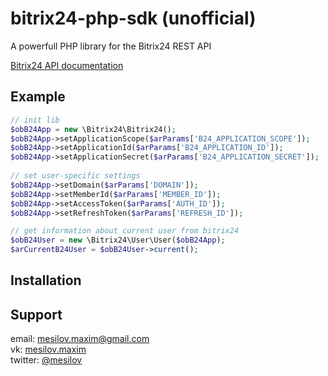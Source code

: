 bitrix24-php-sdk (unofficial)
================

A powerfull PHP library for the Bitrix24 REST API

[Bitrix24 API documentation](http://dev.1c-bitrix.ru/rest_help/)
## Example ##
``` php
// init lib
$obB24App = new \Bitrix24\Bitrix24();
$obB24App->setApplicationScope($arParams['B24_APPLICATION_SCOPE']);
$obB24App->setApplicationId($arParams['B24_APPLICATION_ID']);
$obB24App->setApplicationSecret($arParams['B24_APPLICATION_SECRET']);
 
// set user-specific settings
$obB24App->setDomain($arParams['DOMAIN']);
$obB24App->setMemberId($arParams['MEMBER_ID']);
$obB24App->setAccessToken($arParams['AUTH_ID']);
$obB24App->setRefreshToken($arParams['REFRESH_ID']);

// get information about current user from bitrix24
$obB24User = new \Bitrix24\User\User($obB24App);
$arCurrentB24User = $obB24User->current();
```
## Installation ##
## Support ##
email: <mesilov.maxim@gmail.com>  
vk: [mesilov.maxim](https://vk.com/mesilov.maxim)  
twitter: [@mesilov](https://twitter.com/mesilov)

